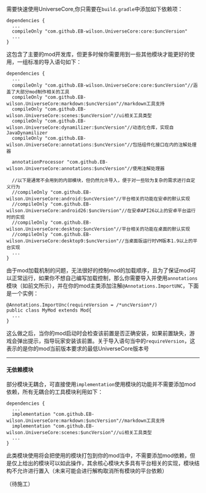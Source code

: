 需要快速使用UniverseCore,你只需要在`build.gradle`中添加如下依赖项：

    dependencies {
      ...
      compileOnly "com.github.EB-wilson.UniverseCore:core:$uncVersion"
      ...
    }
      
这包含了主要的mod开发库，但更多时候你需要用到一些其他模块才能更好的使用，一组标准的导入语句如下：

    dependencies {
      ...
      compileOnly "com.github.EB-wilson.UniverseCore:core:$uncVersion"//涵盖了大部分mod制作相关的工具
      compileOnly "com.github.EB-wilson.UniverseCore:markdown:$uncVersion"//markdown工具支持
      compileOnly "com.github.EB-wilson.UniverseCore:scenes:$uncVersion"//ui相关工具类型
      compileOnly "com.github.EB-wilson.UniverseCore:dynamilizer:$uncVersion"//动态化仓库，实现自JavaDynamilizer
      compileOnly "com.github.EB-wilson.UniverseCore:annotations:$uncVersion"//包括组件化接口在内的注解处理器
      
      annotationProcessor "com.github.EB-wilson.UniverseCore:annotations:$uncVersion"//使用注解处理器
                    
      //以下是通常不会用到的内部模块，但仍然允许导入，便于对一些较为复杂的需求进行自定义行为
      //compileOnly "com.github.EB-wilson.UniverseCore:android:$uncVersion"//平台相关的功能在安卓的默认实现
      //compileOnly "com.github.EB-wilson.UniverseCore:android26:$uncVersion"//在安卓API26以上的安卓平台运行时的实现
      //compileOnly "com.github.EB-wilson.UniverseCore:desktop:$uncVersion"//平台相关的功能在桌面的默认实现
      //compileOnly "com.github.EB-wilson.UniverseCore:desktop9:$uncVersion"//当桌面版运行时VM版本1.9以上的平台实现
      ...
    }

由于mod加载机制的问题，无法很好的控制mod的加载顺序，且为了保证mod可以正常运行，如果你不想自己编写加载控制，那么你需要导入并使用`annotations`模块（如前文所示），并在你的mod主类添加注解`@Annotations.ImportUNC`，下面是一个实例：

    @Annotations.ImportUnc(requireVersion = /*uncVersion*/)
    public class MyMod extends Mod{
      ...
    }

这么做之后，当你的mod启动时会检查该前置是否正确安装，如果前置缺失，游戏会弹出提示，指导玩家安装该前置。关于导入语句当中的`requireVersion`，这表示的是你的mod当前版本要求的最低UniverseCore版本号

----

#### 无依赖模块

部分模块无耦合，可直接使用`implementation`使用模块的功能并不需要添加mod依赖，所有无耦合的工具模块利用如下：

    dependencies {
      ...
      implementation "com.github.EB-wilson.UniverseCore:markdown:$uncVersion"//markdown工具支持
      implementation "com.github.EB-wilson.UniverseCore:scenes:$uncVersion"//ui相关工具类型
      ...
    }

此类模块使用将会把使用的模块打包到你的mod当中，不需要添加mod依赖，但是仅上给出的模块可以如此操作，其余核心模块大多具有平台相关的实现，模块结构不允许进行置入（未来可能会进行解构取消所有模块的平台依赖）

（待施工）
